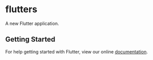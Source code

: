 # flutters

A new Flutter application.

## Getting Started

For help getting started with Flutter, view our online
[documentation](https://flutter.io/).
